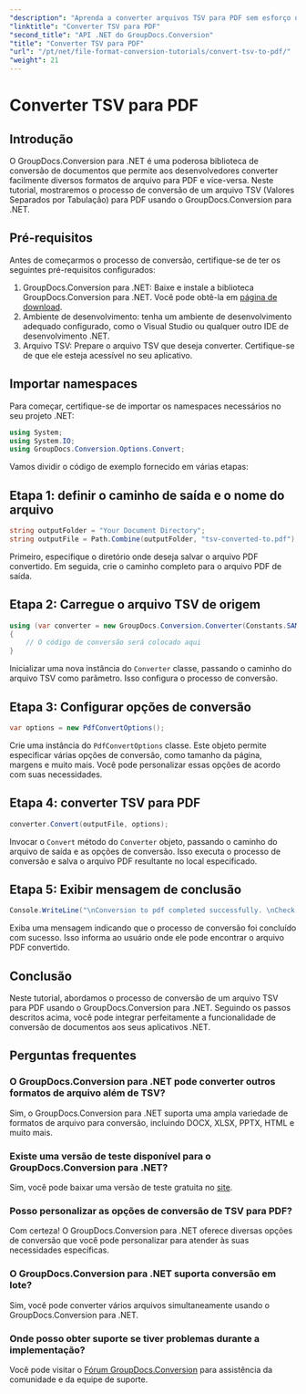 ```yaml
---
"description": "Aprenda a converter arquivos TSV para PDF sem esforço usando o GroupDocs.Conversion para .NET. Siga nosso tutorial passo a passo para uma integração perfeita."
"linktitle": "Converter TSV para PDF"
"second_title": "API .NET do GroupDocs.Conversion"
"title": "Converter TSV para PDF"
"url": "/pt/net/file-format-conversion-tutorials/convert-tsv-to-pdf/"
"weight": 21
---
```


# Converter TSV para PDF

## Introdução
O GroupDocs.Conversion para .NET é uma poderosa biblioteca de conversão de documentos que permite aos desenvolvedores converter facilmente diversos formatos de arquivo para PDF e vice-versa. Neste tutorial, mostraremos o processo de conversão de um arquivo TSV (Valores Separados por Tabulação) para PDF usando o GroupDocs.Conversion para .NET.
## Pré-requisitos
Antes de começarmos o processo de conversão, certifique-se de ter os seguintes pré-requisitos configurados:
1. GroupDocs.Conversion para .NET: Baixe e instale a biblioteca GroupDocs.Conversion para .NET. Você pode obtê-la em [página de download](https://releases.groupdocs.com/conversion/net/).
2. Ambiente de desenvolvimento: tenha um ambiente de desenvolvimento adequado configurado, como o Visual Studio ou qualquer outro IDE de desenvolvimento .NET.
3. Arquivo TSV: Prepare o arquivo TSV que deseja converter. Certifique-se de que ele esteja acessível no seu aplicativo.

## Importar namespaces
Para começar, certifique-se de importar os namespaces necessários no seu projeto .NET:
```csharp
using System;
using System.IO;
using GroupDocs.Conversion.Options.Convert;
```

Vamos dividir o código de exemplo fornecido em várias etapas:
## Etapa 1: definir o caminho de saída e o nome do arquivo
```csharp
string outputFolder = "Your Document Directory";
string outputFile = Path.Combine(outputFolder, "tsv-converted-to.pdf");
```
Primeiro, especifique o diretório onde deseja salvar o arquivo PDF convertido. Em seguida, crie o caminho completo para o arquivo PDF de saída.
## Etapa 2: Carregue o arquivo TSV de origem
```csharp
using (var converter = new GroupDocs.Conversion.Converter(Constants.SAMPLE_TSV))
{
    // O código de conversão será colocado aqui
}
```
Inicializar uma nova instância do `Converter` classe, passando o caminho do arquivo TSV como parâmetro. Isso configura o processo de conversão.
## Etapa 3: Configurar opções de conversão
```csharp
var options = new PdfConvertOptions();
```
Crie uma instância do `PdfConvertOptions` classe. Este objeto permite especificar várias opções de conversão, como tamanho da página, margens e muito mais. Você pode personalizar essas opções de acordo com suas necessidades.
## Etapa 4: converter TSV para PDF
```csharp
converter.Convert(outputFile, options);
```
Invocar o `Convert` método do `Converter` objeto, passando o caminho do arquivo de saída e as opções de conversão. Isso executa o processo de conversão e salva o arquivo PDF resultante no local especificado.
## Etapa 5: Exibir mensagem de conclusão
```csharp
Console.WriteLine("\nConversion to pdf completed successfully. \nCheck output in {0}", outputFolder);
```
Exiba uma mensagem indicando que o processo de conversão foi concluído com sucesso. Isso informa ao usuário onde ele pode encontrar o arquivo PDF convertido.

## Conclusão
Neste tutorial, abordamos o processo de conversão de um arquivo TSV para PDF usando o GroupDocs.Conversion para .NET. Seguindo os passos descritos acima, você pode integrar perfeitamente a funcionalidade de conversão de documentos aos seus aplicativos .NET.
## Perguntas frequentes
### O GroupDocs.Conversion para .NET pode converter outros formatos de arquivo além de TSV?
Sim, o GroupDocs.Conversion para .NET suporta uma ampla variedade de formatos de arquivo para conversão, incluindo DOCX, XLSX, PPTX, HTML e muito mais.
### Existe uma versão de teste disponível para o GroupDocs.Conversion para .NET?
Sim, você pode baixar uma versão de teste gratuita no [site](https://releases.groupdocs.com/).
### Posso personalizar as opções de conversão de TSV para PDF?
Com certeza! O GroupDocs.Conversion para .NET oferece diversas opções de conversão que você pode personalizar para atender às suas necessidades específicas.
### O GroupDocs.Conversion para .NET suporta conversão em lote?
Sim, você pode converter vários arquivos simultaneamente usando o GroupDocs.Conversion para .NET.
### Onde posso obter suporte se tiver problemas durante a implementação?
Você pode visitar o [Fórum GroupDocs.Conversion](https://forum.groupdocs.com/c/conversion/11) para assistência da comunidade e da equipe de suporte.